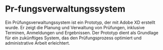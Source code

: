 # Pr-fungsverwaltungssystem
Ein Prüfungsverwaltungssystem ist ein Prototyp, der mit Adobe XD erstellt wurde. Er zeigt die Planung und Verwaltung von Prüfungen, inklusive Terminen, Anmeldungen und Ergebnissen. Der Prototyp dient als Grundlage für ein zukünftiges System, das den Prüfungsprozess optimiert und administrative Arbeit erleichtert.
